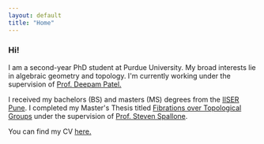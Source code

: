 ```yaml
---
layout: default
title: "Home"
---
```


<div class="row g-5 mb-5">
  <div class="col-md-6">
    <h3 class="fw-bold">Hi!</h3>
<p>    
I am a second-year PhD student at Purdue University. My broad interests lie in algebraic geometry and topology. I'm currently working under the supervision of <a href="https://www.math.purdue.edu/~patel471/" target ="_blank">Prof. Deepam Patel.</a> 
</p>
<p>
I received my bachelors (BS) and masters (MS) degrees from the <a href = "https://www.iiserpune.ac.in/" target = "_blank"> IISER Pune</a>. I completed my Master's Thesis titled <a href="https://drive.google.com/file/d/1ypkLFiAS1-47RaWU6s0rttsfovjU_eLk/view?usp=sharing)" target="_blank">Fibrations over Topological Groups</a> under the supervision of <a href = "https://sites.google.com/site/steventspallone/" target="_blank">Prof. Steven Spallone</a>. 
</p>
<p>
You can find my CV <a href="https://drive.google.com/file/d/1kuEXlX6mLM0hppTIe_GY4cbVFMd_i18J/view?usp=sharing" target = "_blank">here.</a>
</p>
  <!-- </div>
  <div class="col-md-6">
    <img src="{{ site.github.url }}/assets/img/home.jpg" alt="Home" width="100%">
  </div>
</div> -->



